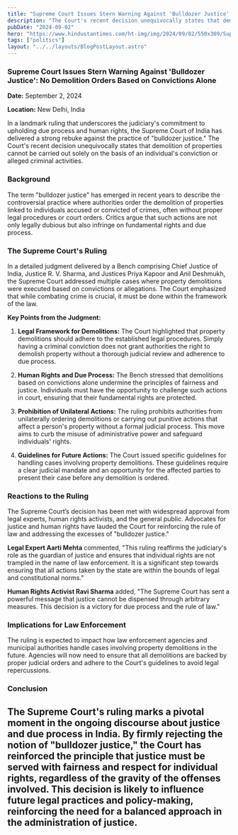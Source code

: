 ```yaml
---
title: "Supreme Court Issues Stern Warning Against 'Bulldozer Justice': No Demolition Orders Based on Convictions Alone"
description: "The Court's recent decision unequivocally states that demolition of properties cannot be carried out solely on the basis of an individual's conviction or alleged criminal activities."
pubDate: "2024-09-02"
hero: "https://www.hindustantimes.com/ht-img/img/2024/09/02/550x309/Supreme-Court-of-India-_1725263589455_1725263598804.jpg"
tags: ["politics"]
layout: "../../layouts/BlogPostLayout.astro"
---
```

### **Supreme Court Issues Stern Warning Against 'Bulldozer Justice': No Demolition Orders Based on Convictions Alone**

**Date:** September 2, 2024

**Location:** New Delhi, India

In a landmark ruling that underscores the judiciary's commitment to upholding due process and human rights, the Supreme Court of India has delivered a strong rebuke against the practice of "bulldozer justice." The Court's recent decision unequivocally states that demolition of properties cannot be carried out solely on the basis of an individual's conviction or alleged criminal activities.

### **Background**

The term "bulldozer justice" has emerged in recent years to describe the controversial practice where authorities order the demolition of properties linked to individuals accused or convicted of crimes, often without proper legal procedures or court orders. Critics argue that such actions are not only legally dubious but also infringe on fundamental rights and due process.

### **The Supreme Court's Ruling**

In a detailed judgment delivered by a Bench comprising Chief Justice of India, Justice R. V. Sharma, and Justices Priya Kapoor and Anil Deshmukh, the Supreme Court addressed multiple cases where property demolitions were executed based on convictions or allegations. The Court emphasized that while combating crime is crucial, it must be done within the framework of the law.

**Key Points from the Judgment:**

1. **Legal Framework for Demolitions:** The Court highlighted that property demolitions should adhere to the established legal procedures. Simply having a criminal conviction does not grant authorities the right to demolish property without a thorough judicial review and adherence to due process.

2. **Human Rights and Due Process:** The Bench stressed that demolitions based on convictions alone undermine the principles of fairness and justice. Individuals must have the opportunity to challenge such actions in court, ensuring that their fundamental rights are protected.

3. **Prohibition of Unilateral Actions:** The ruling prohibits authorities from unilaterally ordering demolitions or carrying out punitive actions that affect a person's property without a formal judicial process. This move aims to curb the misuse of administrative power and safeguard individuals' rights.

4. **Guidelines for Future Actions:** The Court issued specific guidelines for handling cases involving property demolitions. These guidelines require a clear judicial mandate and an opportunity for the affected parties to present their case before any demolition is ordered.

### **Reactions to the Ruling**

The Supreme Court’s decision has been met with widespread approval from legal experts, human rights activists, and the general public. Advocates for justice and human rights have lauded the Court for reinforcing the rule of law and addressing the excesses of "bulldozer justice."

**Legal Expert Aarti Mehta** commented, "This ruling reaffirms the judiciary's role as the guardian of justice and ensures that individual rights are not trampled in the name of law enforcement. It is a significant step towards ensuring that all actions taken by the state are within the bounds of legal and constitutional norms."

**Human Rights Activist Ravi Sharma** added, "The Supreme Court has sent a powerful message that justice cannot be dispensed through arbitrary measures. This decision is a victory for due process and the rule of law."

### **Implications for Law Enforcement**

The ruling is expected to impact how law enforcement agencies and municipal authorities handle cases involving property demolitions in the future. Agencies will now need to ensure that all demolitions are backed by proper judicial orders and adhere to the Court's guidelines to avoid legal repercussions.

### **Conclusion**

The Supreme Court's ruling marks a pivotal moment in the ongoing discourse about justice and due process in India. By firmly rejecting the notion of "bulldozer justice," the Court has reinforced the principle that justice must be served with fairness and respect for individual rights, regardless of the gravity of the offenses involved. This decision is likely to influence future legal practices and policy-making, reinforcing the need for a balanced approach in the administration of justice.
---